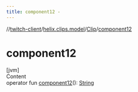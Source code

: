 ```yaml
---
title: component12 -
---
```

//[twitch-client](../../index.md)/[helix.clips.model](../index.md)/[Clip](index.md)/[component12](component12.md)



# component12  
[jvm]  
Content  
operator fun [component12](component12.md)(): [String](https://kotlinlang.org/api/latest/jvm/stdlib/kotlin/-string/index.html)  



